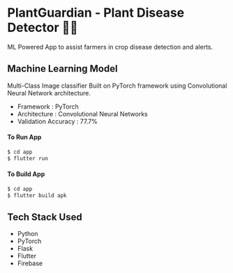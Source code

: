 # PlantGuardian - Plant Disease Detector 🌱🔎

ML Powered App to assist farmers in crop disease detection and alerts.

## Machine Learning Model

Multi-Class Image classifier Built on PyTorch framework using Convolutional Neural Network architecture.

* Framework : PyTorch
* Architecture : Convolutional Neural Networks
* Validation Accuracy : 77.7%

#### To Run App

```bash
$ cd app
$ flutter run
```

#### To Build App

```bash
$ cd app 
$ flutter build apk
```

## Tech Stack Used

- Python
- PyTorch
- Flask
- Flutter
- Firebase